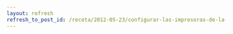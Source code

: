 ```yaml
---
layout: refresh
refresh_to_post_id: /receta/2012-05-23/configurar-las-impresoras-de-la-esi-en-tu-debian-gnu-linux
---
```


